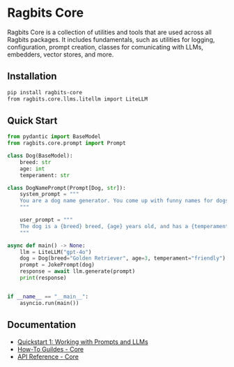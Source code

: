 # Ragbits Core

Ragbits Core is a collection of utilities and tools that are used across all Ragbits packages. It includes fundamentals, such as utilities for logging, configuration, prompt creation, classes for comunicating with LLMs, embedders, vector stores, and more.

## Installation

```bash
pip install ragbits-core
from ragbits.core.llms.litellm import LiteLLM
```

## Quick Start

```python
from pydantic import BaseModel
from ragbits.core.prompt import Prompt

class Dog(BaseModel):
    breed: str
    age: int
    temperament: str

class DogNamePrompt(Prompt[Dog, str]):
    system_prompt = """
    You are a dog name generator. You come up with funny names for dogs given the dog details.
    """

    user_prompt = """
    The dog is a {breed} breed, {age} years old, and has a {temperament} temperament.
    """

async def main() -> None:
    llm = LiteLLM("gpt-4o")
    dog = Dog(breed="Golden Retriever", age=3, temperament="friendly")
    prompt = JokePrompt(dog)
    response = await llm.generate(prompt)
    print(response)


if __name__ == "__main__":
    asyncio.run(main())
```

## Documentation
* [Quickstart 1: Working with Prompts and LLMs](https://ragbits.deepsense.ai/quickstart/quickstart1_prompts/)
* [How-To Guildes - Core](https://ragbits.deepsense.ai/how-to/core/use_prompting/)
* [API Reference - Core](https://ragbits.deepsense.ai/api_reference/core/prompt/)
